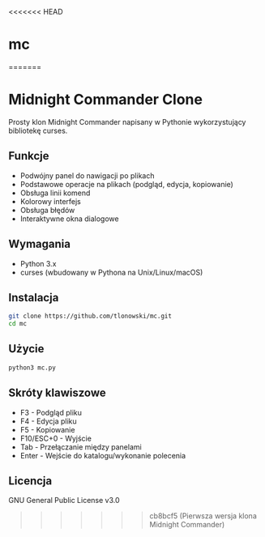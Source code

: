<<<<<<< HEAD
# mc
=======
# Midnight Commander Clone

Prosty klon Midnight Commander napisany w Pythonie wykorzystujący bibliotekę curses.

## Funkcje

- Podwójny panel do nawigacji po plikach
- Podstawowe operacje na plikach (podgląd, edycja, kopiowanie)
- Obsługa linii komend
- Kolorowy interfejs
- Obsługa błędów
- Interaktywne okna dialogowe

## Wymagania

- Python 3.x
- curses (wbudowany w Pythona na Unix/Linux/macOS)

## Instalacja

```bash
git clone https://github.com/tlonowski/mc.git
cd mc
```

## Użycie

```bash
python3 mc.py
```

## Skróty klawiszowe

- F3 - Podgląd pliku
- F4 - Edycja pliku
- F5 - Kopiowanie
- F10/ESC+0 - Wyjście
- Tab - Przełączanie między panelami
- Enter - Wejście do katalogu/wykonanie polecenia

## Licencja

GNU General Public License v3.0
>>>>>>> cb8bcf5 (Pierwsza wersja klona Midnight Commander)
